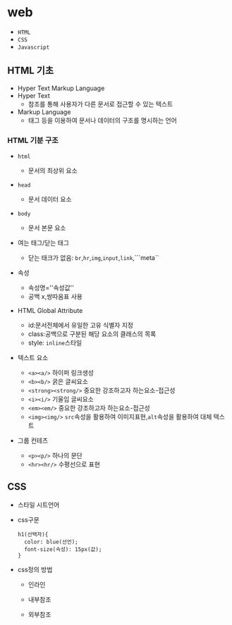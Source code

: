 # web

* ```HTML```
* ```CSS```
* ```Javascript```

## HTML 기초

* Hyper Text Markup Language
* Hyper Text 
  * 참조를 통해 사용자가 다른 문서로 접근할 수 있는 텍스트
* Markup Language
  * 태그 등을 이용하여 문서나 데이터의 구조를 명시하는 언어

### HTML 기분 구조

* ```html```

  * 문서의 최상위 요소

* ```head```

  * 문서 데이터 요소

* ```body```

  * 문서 본문 요소

* 여는 태그/닫는 태그

  * 닫는 태크가 없음: ```br```,```hr```,```img```,```input```,```link```,```meta``

* 속성
  * 속성명=''속성값''
  * 공백 x,쌍따옴표 사용
* HTML Global Attribute
  * id:문서전체에서 유일한 고유 식별자 지정
  * class:공백으로 구분된 해당 요소의 클래스의 목록
  * style: ```inline```스타일
* 텍스트 요소
  * ```<a><a/>``` 하이퍼 링크생성
  * ```<b><b/>``` 굵은 글씨요소
  * ```<strong><strong/>``` 중요한 강조하고자 하는요소-접근성
  * ```<i><i/>``` 기울임 글씨요소
  * ```<em><em/>``` 중요한 강조하고자 하는요소-접근성
  * ```<img><img/>``` ```src```속성을 활용하여 이미지표현,```alt```속성을 활용하여 대체 텍스트
* 그룹 컨테츠
  * ```<p><p/>``` 하나의 문단
  * ```<hr><hr/>``` 수평선으로 표현

## CSS

* 스타일 시트언어

* css구문

  ```
  h1(선택자){
    color: blue(선언);
    font-size(속성): 15px(값);
  }
  ```

* css정의 방법

  * 인라인

  * 내부참조

  * 외부참조

    

​    

